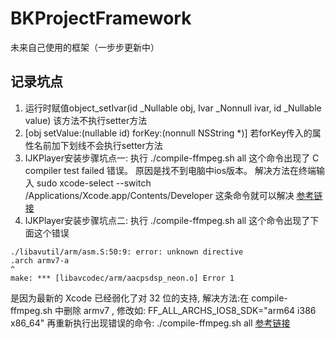 # BKProjectFramework
未来自己使用的框架（一步步更新中）


## 记录坑点
1. 运行时赋值object_setIvar(id  _Nullable obj, Ivar  _Nonnull ivar, id  _Nullable value) 该方法不执行setter方法 
2. [obj setValue:(nullable id) forKey:(nonnull NSString *)] 若forKey传入的属性名前加下划线不会执行setter方法
3. IJKPlayer安装步骤坑点一: 执行 ./compile-ffmpeg.sh all 这个命令出现了 C compiler test failed 错误。 原因是找不到电脑中ios版本。 解决方法在终端输入 sudo xcode-select --switch /Applications/Xcode.app/Contents/Developer 这条命令就可以解决    [参考链接](https://www.jianshu.com/p/5dd511223fc1)
4. IJKPlayer安装步骤坑点二: 执行 ./compile-ffmpeg.sh all 这个命令出现了下面这个错误
```
./libavutil/arm/asm.S:50:9: error: unknown directive
.arch armv7-a
^
make: *** [libavcodec/arm/aacpsdsp_neon.o] Error 1
```
是因为最新的 Xcode 已经弱化了对 32 位的支持, 解决方法:在 compile-ffmpeg.sh 中删除 armv7 , 修改如: FF_ALL_ARCHS_IOS8_SDK="arm64 i386 x86_64" 再重新执行出现错误的命令: ./compile-ffmpeg.sh all    [参考链接](https://www.jianshu.com/p/9743a68c2939)
